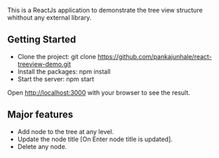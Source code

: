 This is a ReactJs application to demonstrate the tree view structure whithout any external library.

## Getting Started

- Clone the project: git clone https://github.com/pankajunhale/react-treeview-demo.git
- Install the packages: npm install
- Start the server: npm start

Open [http://localhost:3000](http://localhost:3000) with your browser to see the result.

## Major features

- Add node to the tree at any level.
- Update the node title [On Enter node title is updated].
- Delete any node.

